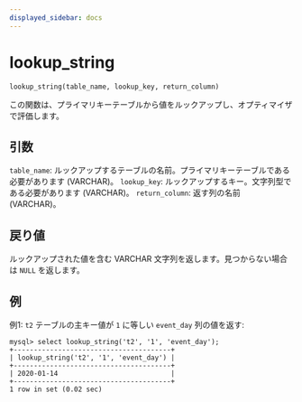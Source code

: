 ```yaml
---
displayed_sidebar: docs
---
```


# lookup_string

`lookup_string(table_name, lookup_key, return_column)`

この関数は、プライマリキーテーブルから値をルックアップし、オプティマイザで評価します。

## 引数

`table_name`: ルックアップするテーブルの名前。プライマリキーテーブルである必要があります (VARCHAR)。
`lookup_key`: ルックアップするキー。文字列型である必要があります (VARCHAR)。
`return_column`: 返す列の名前 (VARCHAR)。

## 戻り値

ルックアップされた値を含む VARCHAR 文字列を返します。見つからない場合は `NULL` を返します。

## 例

例1: `t2` テーブルの主キー値が `1` に等しい `event_day` 列の値を返す:
```
mysql> select lookup_string('t2', '1', 'event_day');
+---------------------------------------+
| lookup_string('t2', '1', 'event_day') |
+---------------------------------------+
| 2020-01-14                            |
+---------------------------------------+
1 row in set (0.02 sec)

```

